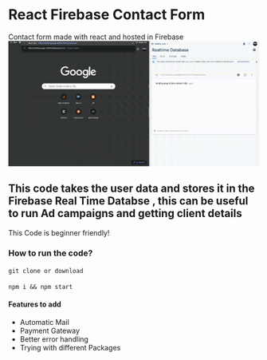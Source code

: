 # React Firebase Contact Form
Contact form made with react and hosted in Firebase 
![](demo_form.gif.gif)

## This code takes the user data and stores it in the Firebase Real Time Databse , this can be useful to run Ad campaigns and getting client details
This Code is beginner friendly!

### How to run the code?
```
git clone or download

npm i && npm start  

```
#### Features to add

* Automatic Mail
* Payment Gateway
* Better error handling
* Trying with different Packages

